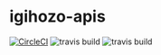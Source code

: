 # igihozo-apis
[![CircleCI](https://circleci.com/gh/IgihozoColombe/igihozo-apis.svg?style=shield)](https://circleci.com/gh/circleci/circleci-docs)
![travis build](https://img.shields.io/github/package-json/dependency-version/IgihozoColombe/-igihozo-portifolio-backend-app/dev/mocha)
![travis build](https://img.shields.io/github/package-json/dependency-version/IgihozoColombe/-igihozo-portifolio-backend-app/dev/chai)
